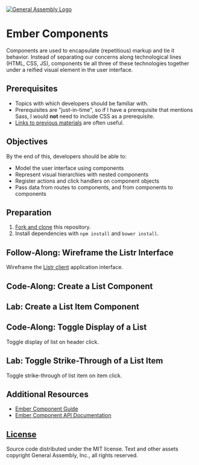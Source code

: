 [![General Assembly Logo](https://camo.githubusercontent.com/1a91b05b8f4d44b5bbfb83abac2b0996d8e26c92/687474703a2f2f692e696d6775722e636f6d2f6b6538555354712e706e67)](https://generalassemb.ly/education/web-development-immersive)

# Ember Components

Components are used to encapsulate (repetitious) markup and tie it behavior.
Instead of separating our concerns along technological lines (HTML, CSS, JS),
components tie all three of these technologies together under a reified visual
element in the user interface.

## Prerequisites

-   Topics with which developers should be familiar with.
-   Prerequisites are "just-in-time", so if I have a prerequisite that mentions
    Sass, I would **not** need to include CSS as a prerequisite.
-   [Links to previous materials](https://www.github.com/ga-wdi-boston/example)
    are often useful.

## Objectives

By the end of this, developers should be able to:

-   Model the user interface using components
-   Represent visual hierarchies with nested components
-   Register actions and click handlers on component objects
-   Pass data from routes to components, and from components to components

## Preparation

1.  [Fork and clone](https://github.com/ga-wdi-boston/meta/wiki/ForkAndClone)
    this repository.
1.  Install dependencies with `npm install` and `bower install`.

## Follow-Along: Wireframe the Listr Interface

Wireframe the [Listr client](https://github.com/ga-wdi-boston/listr-client)
application interface.

## Code-Along: Create a List Component

## Lab: Create a List Item Component

## Code-Along: Toggle Display of a List

Toggle display of list on header click.

## Lab: Toggle Strike-Through of a List Item

Toggle strike-through of list item on item click.

## Additional Resources

-   [Ember Component Guide](http://guides.emberjs.com/v2.4.0/components/defining-a-component/)
-   [Ember Component API Documentation](http://emberjs.com/api/classes/Ember.Component.html)

## [License](LICENSE)

Source code distributed under the MIT license. Text and other assets copyright
General Assembly, Inc., all rights reserved.

